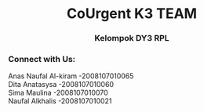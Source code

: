 <h1 align="center">CoUrgent K3 TEAM</h1>
<h3 align="center">Kelompok DY3 RPL</h3>
<h3 align="left">Connect with Us:</h3>
Anas Naufal Al-kiram -2008107010065<br>
Dita Anatasysa -2008107010060<br>
Sima Maulina -2008107010070<br>
Naufal Alkhalis -2008107010021<br>
<p align="left">
</p>
